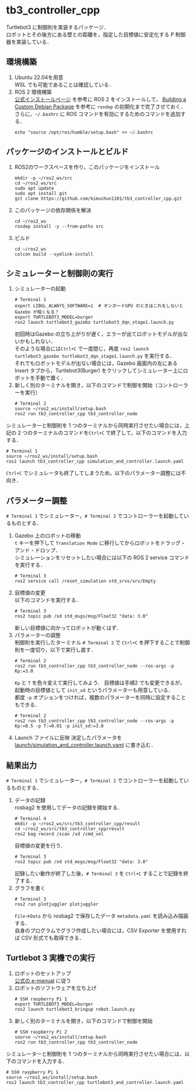 # tb3_controller_cpp

Turtlebot3 に制御則を実装するパッケージ．  
ロボットとその後方にある壁との距離を，指定した目標値に安定化する P 制御器を実装している．

## 環境構築

1. Ubuntu 22.04を用意  
   WSL でも可能であることは確認している．
2. ROS 2 環境構築  
   [公式インストールページ](https://docs.ros.org/en/humble/Installation/Ubuntu-Install-Debians.html) を参考に ROS 2 をインストールして，
   [Building a Custom Debian Package](https://docs.ros.org/en/humble/How-To-Guides/Building-a-Custom-Debian-Package.html) を参考に `rosdep` の初期化まで完了させておく．  
   さらに，`~/.bashrc` に ROS コマンドを有効にするためのコマンドを追加する．
   ```
   echo "source /opt/ros/humble/setup.bash" >> ~/.bashrc
   ```

## パッケージのインストールとビルド

1. ROS2のワークスペースを作り，このパッケージをインストール
   ```
   mkdir -p ~/ros2_ws/src
   cd ~/ros2_ws/src
   sudo apt update
   sudo apt install git
   git clone https://github.com/kimushun1101/tb3_controller_cpp.git
   ```
2. このパッケージの依存関係を解決
   ```
   cd ~/ros2_ws
   rosdep install -y --from-paths src
   ```
3. ビルド
   ```
   cd ~/ros2_ws
   colcon build --symlink-install
   ```

## シミュレーターと制御則の実行

1. シミュレーターの起動
   ```
   # Terminal 1
   export LIBGL_ALWAYS_SOFTWARE=1  # オンボードGPU のときはこれをしないとGazebo が暗くなる？
   export TURTLEBOT3_MODEL=burger
   ros2 launch turtlebot3_gazebo turtlebot3_dqn_stage1.launch.py
   ```
   初回時はGazebo の立ち上がりが遅く，エラーが出てロボットモデルが出ないかもしれない．  
   そのような場合には`Ctrl+C` で一度閉じ，再度
   `ros2 launch turtlebot3_gazebo turtlebot3_dqn_stage1.launch.py`
   を実行する．  
   それでもロボットモデルが出ない場合には，Gazebo 画面内の左にあるInsert タブから，Turtlebot3(Burger) をクリックしてシミュレーター上にロボットを手動で置く．
2. 新しく別のターミナルを開き，以下のコマンドで制御を開始（コントローラーを実行）
   ```
   # Terminal 2
   source ~/ros2_ws/install/setup.bash
   ros2 run tb3_controller_cpp tb3_controller_node
   ```

シミュレーターと制御則を 1 つのターミナルから同時実行させたい場合には，上記の 2 つのターミナルのコマンドを`Ctrl+C` で終了して，以下のコマンドを入力する．
```
# Terminal 1
source ~/ros2_ws/install/setup.bash
ros2 launch tb3_controller_cpp simulation_and_controller.launch.yaml 
```
`Ctrl+C` でシミュレータも終了してしまうため，以下のパラメーター調整には不向き．

## パラメーター調整

`# Terminal 1` でシミュレーター，`# Terminal 2` でコントローラーを起動しているものとする．

1. Gazebo 上のロボットの移動  
   `t` キーを押下して `Translation Mode` に移行してからロボットをドラッグ・アンド・ドロップ．  
   シミュレーションをリセットしたい場合には以下の ROS 2 service コマンドを実行する．
   ```
   # Terminal 3
   ros2 service call /reset_simulation std_srvs/srv/Empty
   ```
2. 目標値の変更  
   以下のコマンドを実行する．
   ```
   # Terminal 3
   ros2 topic pub /xd std_msgs/msg/Float32 "data: 3.0"
   ```
   新しい目標値に向かってロボットが動くはず．
3. パラメーターの調整  
   制御則を実行したターミナル `# Terminal 2` で `Ctrl+C` を押下することで制御則を一度切り，以下で実行し直す．
   ```
   # Terminal 2
   ros2 run tb3_controller_cpp tb3_controller_node --ros-args -p Kp:=3.0
   ```
   `Kp` と `T` を色々変えて実行してみよう．
   目標値は手順2 でも変更できるが，起動時の目標値として `init_xd` というパラメーターも用意している．  
   都度 `-p` オプションをつければ，複数のパラメーターを同時に設定することもできる．
   ```
   # Terminal 2
   ros2 run tb3_controller_cpp tb3_controller_node --ros-args -p Kp:=0.5 -p T:=0.01 -p init_xd:=3.0
   ```
4. Launch ファイルに反映
   決定したパラメータを [launch/simulation_and_controller.launch.yaml](./launch/simulation_and_controller.launch.yaml#L9) に書き込む．

## 結果出力

`# Terminal 1` でシミュレーター，`# Terminal 2` でコントローラーを起動しているものとする．

1. データの記録  
   rosbag2 を使用してデータの記録を開始する．
   ```
   # Terminal 4
   mkdir -p ~/ros2_ws/src/tb3_controller_cpp/result
   cd ~/ros2_ws/src/tb3_controller_cpp/result
   ros2 bag record /scan /xd /cmd_vel
   ```
   目標値の変更を行う．
   ```
   # Terminal 3
   ros2 topic pub /xd std_msgs/msg/Float32 "data: 3.0"
   ```
   記録したい動作が終了した後，`# Terminal 3` を `Ctrl+C` することで記録を終了する．
2. グラフを書く
   ```
   # Terminal 3
   ros2 run plotjuggler plotjuggler
   ```
   `File`→`Data` から rosbag2 で保存したデータ `metadata.yaml` を読み込み描画する．  
   自身のプログラムでグラフ作成したい場合には，CSV Exporter を使用すれば CSV 形式でも取得できる．

## Turtlebot 3 実機での実行

1. ロボットのセットアップ  
   [公式の e-manual](https://emanual.robotis.com/docs/en/platform/turtlebot3/quick-start/) に従う
2. ロボットのソフトウェアを立ち上げ
   ```
   # SSH raspberry Pi 1
   export TURTLEBOT3_MODEL=burger
   ros2 launch turtlebot3_bringup robot.launch.py 
   ```
3. 新しく別のターミナルを開き，以下のコマンドで制御を開始
   ```
   # SSH raspberry Pi 2
   source ~/ros2_ws/install/setup.bash
   ros2 run tb3_controller_cpp tb3_controller_node
   ```

シミュレーターと制御則を 1 つのターミナルから同時実行させたい場合には，以下のコマンドを入力する．
```
# SSH raspberry Pi 1
source ~/ros2_ws/install/setup.bash
ros2 launch tb3_controller_cpp turtlebot3_and_controller.launch.yaml 
```
